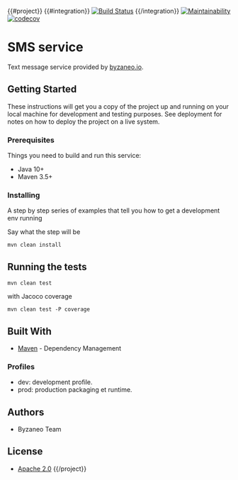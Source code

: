 {{#project}}
{{#integration}}
[![Build Status](https://travis-ci.com/Byzaneo/sms.svg?branch=master)](https://travis-ci.com/Byzaneo/sms)
{{/integration}}
[![Maintainability](https://api.codeclimate.com/v1/badges/6a38f084735af25539cd/maintainability)](https://codeclimate.com/github/Byzaneo/sms/maintainability)
[![codecov](https://codecov.io/gh/Byzaneo/sms/branch/master/graph/badge.svg)](https://codecov.io/gh/Byzaneo/sms)

# SMS service

Text message service provided by [byzaneo.io](https://byzaneo.io).

## Getting Started

These instructions will get you a copy of the project up and running on your local machine for development and testing purposes. See deployment for notes on how to deploy the project on a live system.

### Prerequisites

Things you need to build and run this service:
- Java 10+
- Maven 3.5+

### Installing

A step by step series of examples that tell you how to get a development env running

Say what the step will be

```
mvn clean install
```

## Running the tests

```
mvn clean test
```

with Jacoco coverage

```
mvn clean test -P coverage
```

## Built With

* [Maven](https://maven.apache.org/) - Dependency Management

### Profiles

* dev: development profile. 
* prod: production packaging et runtime.

## Authors

* Byzaneo Team 

## License

* [Apache 2.0](./LICENSE)
{{/project}}